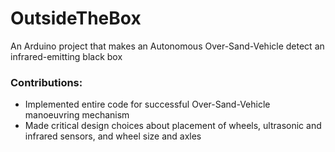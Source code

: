 # OutsideTheBox
An Arduino project that makes an Autonomous Over-Sand-Vehicle detect an infrared-emitting black box

### Contributions:
- Implemented entire code for successful Over-Sand-Vehicle manoeuvring mechanism
- Made critical design choices about placement of wheels, ultrasonic and infrared sensors, and wheel size and axles
